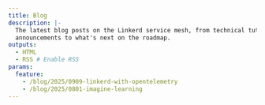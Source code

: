 ```yaml
---
title: Blog
description: |-
  The latest blog posts on the Linkerd service mesh, from technical tutorials to
  announcements to what's next on the roadmap.
outputs:
  - HTML
  - RSS # Enable RSS
params:
  feature:
    - /blog/2025/0909-linkerd-with-opentelemetry
    - /blog/2025/0801-imagine-learning
---
```

